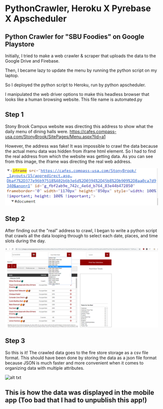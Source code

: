 # PythonCrawler, Heroku X Pyrebase X Apscheduler
## Python Crawler for "SBU Foodies" on Google Playstore 
Initially, I tried to make a web crawler & scraper that uploads the data to the Google Drive and Firebase.

Then, I became lazy to update the menu by running the python script on my laptop.

So I deployed the python script to Heroku, run by python apscheduler. 

I manipulated the web driver options to make this headless browser that looks like a human browsing website. This file name is automated.py



## Step 1
Stony Brook Campus website was directing this address to show what the daily menu of dining halls were.
https://cafes.compass-usa.com/StonyBrook/SitePages/Menu.aspx?lid=a1

However, the address was fake!
It was impossible to crawl the data because the actual menu data was hidden from iframe html element.
So I had to find the real address from which the website was getting data.
As you can see from this image, the iframe was directing the real web address.

![alt txt](https://github.com/TheoSeo93/PythonCrawler/blob/master/crawl_2.PNG)


## Step 2
After finding out the "real" address to crawl, I began to write a python script that crawls all the data looping through to select each date, places, and time slots during the day.

![alt txt](https://github.com/TheoSeo93/PythonCrawler/blob/master/crawl_1.png)


## Step 3
So this is it!
The crawled data goes to the fire store storage as a csv file format.
This should have been done by storing the data as a json file format because JSON is much faster and more convenient when it comes to organizing data with multiple attributes.

![alt txt](https://github.com/TheoSeo93/PythonCrawler/blob/master/giphy.gif)


## This is how the data was displayed in the mobile app (Too bad that I had to unpublish this app!)

      

